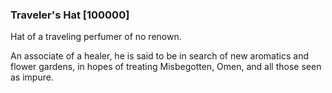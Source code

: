 ### Traveler's Hat [100000]

Hat of a traveling perfumer of no renown.

An associate of a healer, he is said to be in search of new aromatics and flower gardens, in hopes of treating Misbegotten, Omen, and all those seen as impure.